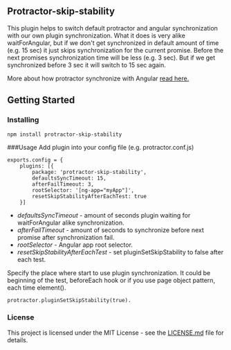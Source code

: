 ## Protractor-skip-stability

This plugin helps to switch default protractor and angular synchronization with our own plugin synchronization. What it does is very alike waitForAngular, but if we don't get synchronized in default amount of time (e.g. 15 sec) it just skips synchronization for the current promise. Before the next promises synchronization time will be less (e.g. 3 sec). But if we get synchronized before 3 sec it will switch to 15 sec again.

More about how protractor synchronize with Angular [read here.](http://agibalov.io/2017/05/19/How-do-Protractor-and-Angular-synchronize/)

## Getting Started

### Installing

```
npm install protractor-skip-stability
```

###Usage
Add plugin into your config file (e.g. protractor.conf.js)
```
exports.config = {
    plugins: [{
        package: 'protractor-skip-stability',
        defaultsSyncTimeout: 15,
        afterFailTimeout: 3,
        rootSelector: '[ng-app="myApp"]',
        resetSkipStabilityAfterEachTest: true
    }]
```

* *defaultsSyncTimeout* - amount of seconds plugin waiting for waitForAngular alike synchronization.
* *afterFailTimeout* - amount of seconds to synchronize before next promise after synchronization fail.
* *rootSelector* - Angular app root selector.
* *resetSkipStabilityAfterEachTest* - set pluginSetSkipStability to false after each test.

Specify the place where start to use plugin synchronization. It could be beginning of the test, beforeEach hook or if you use page object pattern, each time element().
```
protractor.pluginSetSkipStability(true).
```

### License

This project is licensed under the MIT License - see the [LICENSE.md](LICENSE) file for details.

